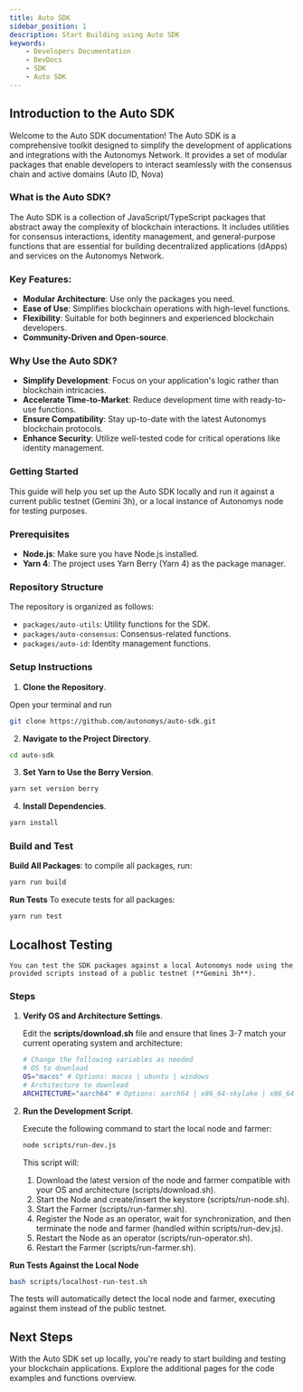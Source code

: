 ```yaml
---
title: Auto SDK
sidebar_position: 1
description: Start Building using Auto SDK
keywords:
    - Developers Documentation
    - DevDocs
    - SDK
    - Auto SDK
---
```


## Introduction to the Auto SDK
Welcome to the Auto SDK documentation! The Auto SDK is a comprehensive toolkit designed to simplify the development of applications and integrations with the Autonomys Network. It provides a set of modular packages that enable developers to interact seamlessly with the consensus chain and active domains (Auto ID, Nova)

### What is the Auto SDK?
The Auto SDK is a collection of JavaScript/TypeScript packages that abstract away the complexity of blockchain interactions. It includes utilities for consensus interactions, identity management, and general-purpose functions that are essential for building decentralized applications (dApps) and services on the Autonomys Network.

### Key Features:
- **Modular Architecture**: Use only the packages you need.
- **Ease of Use**: Simplifies blockchain operations with high-level functions.
- **Flexibility**: Suitable for both beginners and experienced blockchain developers.
- **Community-Driven and Open-source**.

### Why Use the Auto SDK?
- **Simplify Development**: Focus on your application's logic rather than blockchain intricacies.
- **Accelerate Time-to-Market**: Reduce development time with ready-to-use functions.
- **Ensure Compatibility**: Stay up-to-date with the latest Autonomys blockchain protocols.
- **Enhance Security**: Utilize well-tested code for critical operations like identity management.

### Getting Started
This guide will help you set up the Auto SDK locally and run it against a current public testnet (Gemini 3h), or a local instance of Autonomys node for testing purposes.

### Prerequisites
- **Node.js**: Make sure you have Node.js installed.
- **Yarn 4**: The project uses Yarn Berry (Yarn 4) as the package manager.

### Repository Structure
The repository is organized as follows:

- `packages/auto-utils`: Utility functions for the SDK.
- `packages/auto-consensus`: Consensus-related functions.
- `packages/auto-id`: Identity management functions.

### Setup Instructions
1. **Clone the Repository**. 

Open your terminal and run

```bash
git clone https://github.com/autonomys/auto-sdk.git
```

2. **Navigate to the Project Directory**.

```bash
cd auto-sdk
```

3. **Set Yarn to Use the Berry Version**.

```bash
yarn set version berry
```

4. **Install Dependencies**.

```bash
yarn install
``` 

### Build and Test

**Build All Packages**: to compile all packages, run:

```bash
yarn run build
```

**Run Tests** 
To execute tests for all packages:

```bash
yarn run test
```

## Localhost Testing 
    You can test the SDK packages against a local Autonomys node using the provided scripts instead of a public testnet (**Gemini 3h**).

### Steps
1. **Verify OS and Architecture Settings**. 

    Edit the **scripts/download.sh** file and ensure that lines 3-7 match your current operating system and architecture:

    ```bash
    # Change the following variables as needed
    # OS to download
    OS="macos" # Options: macos | ubuntu | windows
    # Architecture to download
    ARCHITECTURE="aarch64" # Options: aarch64 | x86_64-skylake | x86_64-v2
    ```

2. **Run the Development Script**.

    Execute the following command to start the local node and farmer:

    ```bash
    node scripts/run-dev.js
    ```

    This script will:

    1. Download the latest version of the node and farmer compatible with your OS and architecture (scripts/download.sh).
    2. Start the Node and create/insert the keystore (scripts/run-node.sh).
    3. Start the Farmer (scripts/run-farmer.sh).
    4. Register the Node as an operator, wait for synchronization, and then terminate the node and farmer (handled within scripts/run-dev.js).
    5. Restart the Node as an operator (scripts/run-operator.sh).
    6. Restart the Farmer (scripts/run-farmer.sh).

**Run Tests Against the Local Node**

```bash
bash scripts/localhost-run-test.sh
```

The tests will automatically detect the local node and farmer, executing against them instead of the public testnet.

## Next Steps

With the Auto SDK set up locally, you're ready to start building and testing your blockchain applications. Explore the additional pages for the code examples and functions overview.